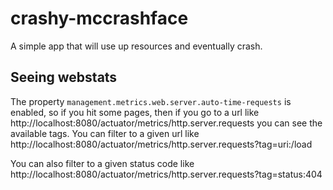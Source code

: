 # crashy-mccrashface

A simple app that will use up resources and eventually crash.

## Seeing webstats
The property `management.metrics.web.server.auto-time-requests` is enabled, so if you hit some pages, then if
you go to a url like http://localhost:8080/actuator/metrics/http.server.requests you can
see the available tags.
You can filter to a given url like
http://localhost:8080/actuator/metrics/http.server.requests?tag=uri:/load

You can also filter to a given status code like
http://localhost:8080/actuator/metrics/http.server.requests?tag=status:404

